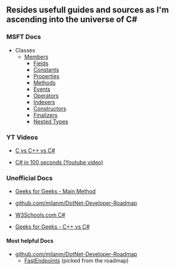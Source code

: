 ## Resides usefull guides and sources as I'm ascending into the universe of C#

### MSFT Docs

- Classes
  - [Members](https://learn.microsoft.com/en-us/dotnet/csharp/programming-guide/classes-and-structs/members)
    - [Fields](https://learn.microsoft.com/en-us/dotnet/csharp/programming-guide/classes-and-structs/fields)
    - [Constants](https://learn.microsoft.com/en-us/dotnet/csharp/programming-guide/classes-and-structs/constants)
    - [Properties](https://learn.microsoft.com/en-us/dotnet/csharp/programming-guide/classes-and-structs/properties)
    - [Methods](https://learn.microsoft.com/en-us/dotnet/csharp/programming-guide/classes-and-structs/methods)
    - [Events](https://learn.microsoft.com/en-us/dotnet/csharp/programming-guide/events/)
    - [Operators](https://learn.microsoft.com/en-us/dotnet/csharp/language-reference/operators/)
    - [Indexers](https://learn.microsoft.com/en-us/dotnet/csharp/programming-guide/indexers/)
    - [Constructors](https://learn.microsoft.com/en-us/dotnet/csharp/programming-guide/classes-and-structs/constructors)
    - [Finalizers](https://learn.microsoft.com/en-us/dotnet/csharp/programming-guide/classes-and-structs/finalizers)
    - [Nested Types](https://learn.microsoft.com/en-us/dotnet/csharp/programming-guide/classes-and-structs/nested-types)

### YT Videos

- [ C vs C++ vs C# ](https://youtu.be/sNMtjs_wQiE?si=WqA8K640YMAUftsM)

- [C# in 100 seconds (Youtube video)](https://youtu.be/ravLFzIguCM?si=5auhmfzMMAiZgMoT)

### Unofficial Docs

- [Geeks for Geeks - Main Method](https://www.geeksforgeeks.org/main-method-in-c-sharp/)

- [github.com/milanm/DotNet-Developer-Roadmap](https://github.com/milanm/DotNet-Developer-Roadmap/tree/main?tab=readme-ov-file)

- [W3Schools.com C#](https://www.w3schools.com/cs/index.php)

- [Geeks for Geeks - C++ vs C#](https://www.geeksforgeeks.org/c-vs-c-sharp/)
#### Most helpful Docs
- [github.com/milanm/DotNet-Developer-Roadmap](https://github.com/milanm/DotNet-Developer-Roadmap/tree/main?tab=readme-ov-file)
  - [FastEndpoints](https://fast-endpoints.com/) (picked from the roadmap)
